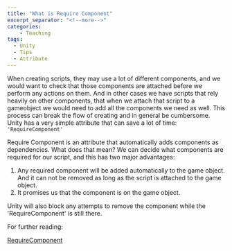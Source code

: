 ```yaml
---
title: "What is Require Component"
excerpt_separator: "<!--more-->"
categories:
    - Teaching
tags:
  - Unity
  - Tips
  - Attribute
---
```


When creating scripts, they may use a lot of different components, and we would want to check that those components are
attached before we perform any actions on them. And in other cases we have scripts that rely heavily on other
components, that when we attach that script to a gameobject we would need to add all the components we need as well.
This process can break the flow of creating and in general be cumbersome.
Unity has a very simple attribute that can save a lot of time:
`'RequireComponent'`

Require Component is an attribute that automatically adds components as dependencies.
What does that mean? We can decide what components are required for our script, and this has two major advantages:

1. Any required component will be added automatically to the game object. And it can not be removed as long as the
   script is attached to the game object.
2. It promises us that the component is on the game object.

Unity will also block any attempts to remove the component while the 'RequireComponent' is still there.

For further reading:

[RequireComponent](https://docs.unity3d.com/ScriptReference/RequireComponent.html)
